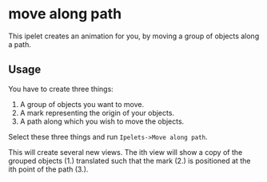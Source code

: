 # move along path

This ipelet creates an animation for you, by moving a group of objects
along a path.

## Usage ##

You have to create three things:
  1. A group of objects you want to move.
  2. A mark representing the origin of your objects.
  3. A path along which you wish to move the objects.

Select these three things and run `Ipelets->Move along path`.

This will create several new views.  The ith view will show a copy of
the grouped objects (1.) translated such that the mark (2.) is
positioned at the ith point of the path (3.).
